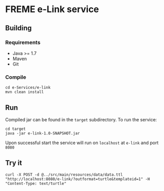 # FREME e-Link service

## Building

### Requirements

* Java >= 1.7
* Maven
* Git

### Compile

    cd e-Services/e-link
    mvn clean install

## Run

Compiled jar can be found in the `target` subdirectory. To run the service:

    cd target
    java -jar e-link-1.0-SNAPSHOT.jar

Upon successful start the service will run on `localhost` at `e-link` and port `8080`

## Try it

    curl -X POST -d @../src/main/resources/data/data.ttl "http://localhost:8080/e-link/?outformat=turtle&templateid=1" -H "Content-Type: text/turtle"
